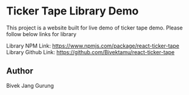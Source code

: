 #  Ticker Tape Library Demo

This project is a website built for live demo of ticker tape demo. Please follow below links for library


Library NPM Link:  https://www.npmjs.com/package/react-ticker-tape
Library Github Link: https://github.com/Bivektamu/react-ticker-tape



## Author
Bivek Jang Gurung